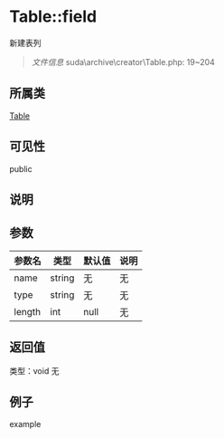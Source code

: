 # Table::field
新建表列
> *文件信息* suda\archive\creator\Table.php: 19~204
## 所属类 

[Table](../Table.md)

## 可见性

  public  
## 说明



## 参数

| 参数名 | 类型 | 默认值 | 说明 |
|--------|-----|-------|-------|
| name |  string | 无 | 无 |
| type |  string | 无 | 无 |
| length |  int | null | 无 |

## 返回值
类型：void
无

## 例子

example